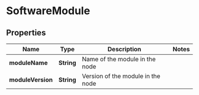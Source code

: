 # SoftwareModule

## Properties
Name | Type | Description | Notes
------------ | ------------- | ------------- | -------------
**moduleName** | **String** | Name of the module in the node | 
**moduleVersion** | **String** | Version of the module in the node | 
